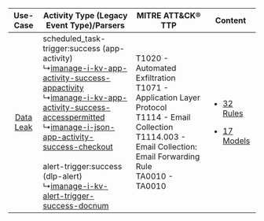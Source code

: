 |    Use-Case    | Activity Type (Legacy Event Type)/Parsers    | MITRE ATT&CK® TTP    | Content    |
|:----:| ---- | ---- | ---- |
| [Data Leak](../../../UseCases/uc_data_leak.md) |  scheduled_task-trigger:success (app-activity)<br> ↳[imanage-i-kv-app-activity-success-appactivity](Ps/pC_imanageikvappactivitysuccessappactivity.md)<br> ↳[imanage-i-kv-app-activity-success-accesspermitted](Ps/pC_imanageikvappactivitysuccessaccesspermitted.md)<br> ↳[imanage-i-json-app-activity-success-checkout](Ps/pC_imanageijsonappactivitysuccesscheckout.md)<br><br> alert-trigger:success (dlp-alert)<br> ↳[imanage-i-kv-alert-trigger-success-docnum](Ps/pC_imanageikvalerttriggersuccessdocnum.md)<br> | T1020 - Automated Exfiltration<br>T1071 - Application Layer Protocol<br>T1114 - Email Collection<br>T1114.003 - Email Collection: Email Forwarding Rule<br>TA0010 - TA0010<br> | [<ul><li>32 Rules</li></ul><ul><li>17 Models</li></ul>](RM/r_m_imanage_imanage_Data_Leak.md) |